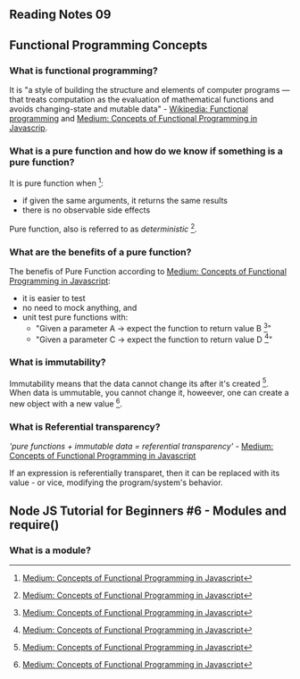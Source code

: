 ## Reading Notes 09

## Functional Programming Concepts

### What is functional programming?

It is "a style of building the structure and elements of computer programs — that treats computation as the evaluation of mathematical functions and avoids changing-state and mutable data" - [Wikipedia: Functional programming](https://en.wikipedia.org/wiki/Functional_programming) and [Medium: Concepts of Functional Programming in Javascrip](https://medium.com/the-renaissance-developer/concepts-of-functional-programming-in-javascript-6bc84220d2aa).

### What is a pure function and how do we know if something is a pure function?

It is pure function when [^2]:

- if given the same arguments, it returns the same results
- there is no observable side effects

Pure function, also is referred to as *deterministic* [^2].

### What are the benefits of a pure function?

The benefis of Pure Function according to [Medium: Concepts of Functional Programming in Javascript](https://medium.com/the-renaissance-developer/concepts-of-functional-programming-in-javascript-6bc84220d2aa):

- it is easier to test
- no need to mock anything, and
- unit test pure functions with:
  - "Given a parameter A → expect the function to return value B [^2]"
  - "Given a parameter C → expect the function to return value D [^2]"

### What is immutability?

Immutability means that the data cannot change its after it's created [^2]. When data is ummutable, you cannot change it, howeever, one can create a new object with a new value [^2]. 

### What is Referential transparency?

*'pure functions + immutable data = referential transparency'* - [Medium: Concepts of Functional Programming in Javascript](https://medium.com/the-renaissance-developer/concepts-of-functional-programming-in-javascript-6bc84220d2aa)

If an expression is referentially transparet, then it can be replaced with its value - or vice, modifying the program/system's behavior.

## Node JS Tutorial for Beginners #6 - Modules and require()

### What is a module?


[^1]: [Wikipedia: Functional programming](https://en.wikipedia.org/wiki/Functional_programming)
[^2]: [Medium: Concepts of Functional Programming in Javascript](https://medium.com/the-renaissance-developer/concepts-of-functional-programming-in-javascript-6bc84220d2aa)

